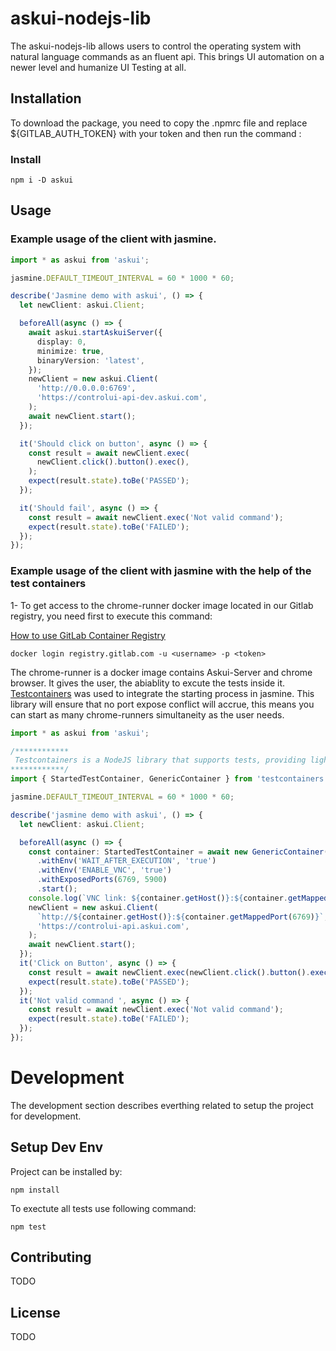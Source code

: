 # askui-nodejs-lib

The askui-nodejs-lib allows users to control the operating system with natural language commands as an fluent api. This brings UI automation on a newer level and humanize UI Testing at all.

## Installation

To download the package, you need to copy the .npmrc file and replace ${GITLAB_AUTH_TOKEN} with your token and then run  the command : 

### Install

```shell
npm i -D askui
```

## Usage

### Example usage of the client with jasmine.

```typescript
import * as askui from 'askui';

jasmine.DEFAULT_TIMEOUT_INTERVAL = 60 * 1000 * 60;

describe('Jasmine demo with askui', () => {
  let newClient: askui.Client;

  beforeAll(async () => {
    await askui.startAskuiServer({
      display: 0,
      minimize: true,
      binaryVersion: 'latest',
    });
    newClient = new askui.Client(
      'http://0.0.0.0:6769',
      'https://controlui-api-dev.askui.com',
    );
    await newClient.start();
  });

  it('Should click on button', async () => {
    const result = await newClient.exec(
      newClient.click().button().exec(),
    );
    expect(result.state).toBe('PASSED');
  });

  it('Should fail', async () => {
    const result = await newClient.exec('Not valid command');
    expect(result.state).toBe('FAILED');
  });
});
```
### Example usage of the client with jasmine with the help of the test containers
1- To get access to the chrome-runner docker image located in our Gitlab registry, you need first to execute this command:

<a href="https://docs.gitlab.com/ee/user/packages/container_registry/" target="_blank">How to use GitLab Container Registry</a>

```shell
docker login registry.gitlab.com -u <username> -p <token>
```
The chrome-runner is a docker image contains Askui-Server and chrome browser. It gives the user, the abiablity to excute the tests inside it.
 <a href="https://github.com/testcontainers/testcontainers-node" target="_blank">Testcontainers</a> was used to integrate the starting process in jasmine. This library will ensure that no port expose conflict will accrue, this means you can start as many chrome-runners simultaneity as the user needs. 


```typescript
import * as askui from 'askui';

/************
 Testcontainers is a NodeJS library that supports tests, providing lightweight, throwaway instances of common databases, Selenium web browsers, or anything else that can run in a Docker container
************/
import { StartedTestContainer, GenericContainer } from 'testcontainers';

jasmine.DEFAULT_TIMEOUT_INTERVAL = 60 * 1000 * 60;

describe('jasmine demo with askui', () => {
  let newClient: askui.Client;

  beforeAll(async () => {
    const container: StartedTestContainer = await new GenericContainer('registry.gitlab.com/vqa4gui/mvp/control-your-ui/browser/chrome:v0.9.0-100.0.4896.60-amd64')
      .withEnv('WAIT_AFTER_EXECUTION', 'true')
      .withEnv('ENABLE_VNC', 'true')
      .withExposedPorts(6769, 5900)
      .start();
    console.log(`VNC link: ${container.getHost()}:${container.getMappedPort(5900)}, Password: selenoid`);
    newClient = new askui.Client(
      `http://${container.getHost()}:${container.getMappedPort(6769)}`,
      'https://controlui-api.askui.com',
    );
    await newClient.start();
  });
  it('Click on Button', async () => {
    const result = await newClient.exec(newClient.click().button().exec());
    expect(result.state).toBe('PASSED');
  });
  it('Not valid command ', async () => {
    const result = await newClient.exec('Not valid command');
    expect(result.state).toBe('FAILED');
  });
});
```

# Development

The development section describes everthing related to setup the project for development. 


## Setup Dev Env

Project can be installed by: 
```shell
npm install
```
To exectute all tests use following command:
```shell
npm test
```


## Contributing

TODO

## License

TODO
